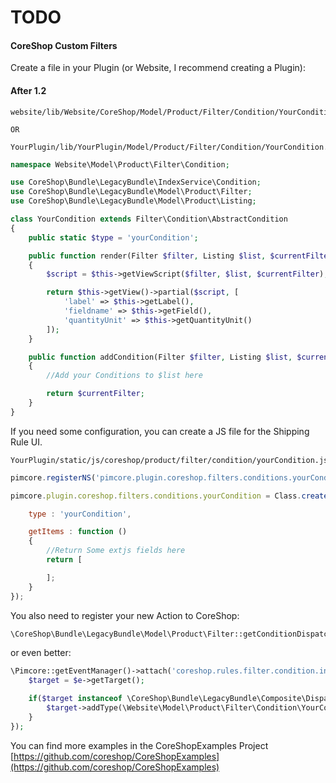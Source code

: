 # TODO

#### CoreShop Custom Filters

Create a file in your Plugin (or Website, I recommend creating a Plugin):

#### After 1.2

```
website/lib/Website/CoreShop/Model/Product/Filter/Condition/YourCondition.php

OR

YourPlugin/lib/YourPlugin/Model/Product/Filter/Condition/YourCondition.php
```

```php
namespace Website\Model\Product\Filter\Condition;

use CoreShop\Bundle\LegacyBundle\IndexService\Condition;
use CoreShop\Bundle\LegacyBundle\Model\Product\Filter;
use CoreShop\Bundle\LegacyBundle\Model\Product\Listing;

class YourCondition extends Filter\Condition\AbstractCondition
{
    public static $type = 'yourCondition';

    public function render(Filter $filter, Listing $list, $currentFilter)
    {
        $script = $this->getViewScript($filter, $list, $currentFilter);

        return $this->getView()->partial($script, [
            'label' => $this->getLabel(),
            'fieldname' => $this->getField(),
            'quantityUnit' => $this->getQuantityUnit()
        ]);
    }

    public function addCondition(Filter $filter, Listing $list, $currentFilter, $params, $isPrecondition = false)
    {
        //Add your Conditions to $list here

        return $currentFilter;
    }
}

```
If you need some configuration, you can create a JS file for the Shipping Rule UI.

```
YourPlugin/static/js/coreshop/product/filter/condition/yourCondition.js
```

```js
pimcore.registerNS('pimcore.plugin.coreshop.filters.conditions.yourCondition');

pimcore.plugin.coreshop.filters.conditions.yourCondition = Class.create(pimcore.plugin.coreshop.filters.conditions.abstract, {

    type : 'yourCondition',

    getItems : function ()
    {
        //Return Some extjs fields here
        return [

        ];
    }
});

```

You also need to register your new Action to CoreShop:

```php
\CoreShop\Bundle\LegacyBundle\Model\Product\Filter::getConditionDispatcher()->addType(\Website\Model\Product\Filter\Condition\YourCondition::class);
```

or even better:

```php
\Pimcore::getEventManager()->attach('coreshop.rules.filter.condition.init', function(\Zend_EventManager_Event $e) {
    $target = $e->getTarget();

    if($target instanceof \CoreShop\Bundle\LegacyBundle\Composite\Dispatcher) {
        $target->addType(\Website\Model\Product\Filter\Condition\YourCondition::class);
    }
});
```

You can find more examples in the CoreShopExamples Project [https://github.com/coreshop/CoreShopExamples](https://github.com/coreshop/CoreShopExamples)